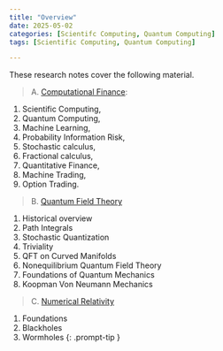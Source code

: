 ```yaml
---
title: "Overview"
date: 2025-05-02
categories: [Scientifc Computing, Quantum Computing]
tags: [Scientific Computing, Quantum Computing]

---
```



These research notes cover the following material.
>A. [Computational Finance](https://en.wikipedia.org/wiki/Computational_finance):
1. Scientific Computing, 
2. Quantum Computing, 
3. Machine Learning,
4. Probability Information Risk, 
5. Stochastic calculus, 
6. Fractional calculus, 
7. Quantitative Finance, 
8. Machine Trading, 
9. Option Trading. 

>B. [Quantum Field Theory](https://en.wikipedia.org/wiki/Quantum_field_theory)
1. Historical overview
2. Path Integrals 
3. Stochastic Quantization 
4. Triviality 
5. QFT on Curved Manifolds 
6. Nonequilibrium Quantum Field Theory 
7. Foundations of Quantum Mechanics 
8. Koopman Von Neumann Mechanics 

>C. [Numerical Relativity](https://en.wikipedia.org/wiki/General_relativity)
1. Foundations 
2. Blackholes 
3. Wormholes
{: .prompt-tip } 